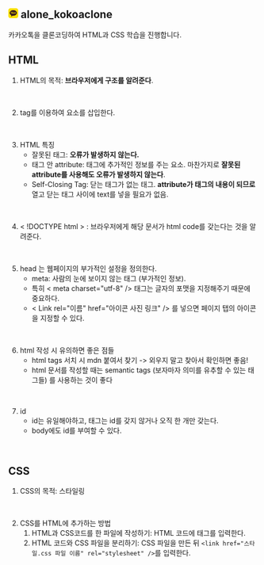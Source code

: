 ## <img  src="kakaotalk_logo_round.png"  width='20'  height='20'> alone_kokoaclone

카카오톡을 클론코딩하여 HTML과 CSS 학습을 진행합니다.

## HTML

1. HTML의 목적: **브라우저에게 구조를 알려준다**.
<br/>

2. tag를 이용하여 요소를 삽입한다.
<br/>

3. HTML 특징
    - 잘못된 태그: **오류가 발생하지 않는다.**
    - 태그 안 attribute: 태그에 추가적인 정보를 주는 요소. 마찬가지로 **잘못된 attribute를 사용해도 오류가 발생하지 않는다**.
    - Self-Closing Tag: 닫는 태그가 없는 태그. **attribute가 태그의 내용이 되므로** 열고 닫는 태그 사이에 text를 넣을 필요가 없음.
<br/>

4. < !DOCTYPE html > : 브라우저에게 해당 문서가 html code를 갖는다는 것을 알려준다.
<br/>

5. head 는 웹페이지의 부가적인 설정을 정의한다. 
    - meta: 사람의 눈에 보이지 않는 태그 (부가적인 정보). 
    - 특히 < meta charset="utf-8" /> 태그는 글자의 포맷을 지정해주기 때문에 중요하다.
    - < Link rel="이름" href="아이콘 사진 링크" /> 를 넣으면 페이지 탭의 아이콘을 지정할 수 있다.
<br/>

6. html 작성 시 유의하면 좋은 점들
    - html tags 서치 시 mdn 붙여서 찾기 -> 외우지 말고 찾아서 확인하면 좋음!
    - html 문서를 작성할 때는 semantic tags (보자마자 의미를 유추할 수 있는 태그들) 를 사용하는 것이 좋다
<br/>

7. id
    - id는 유일해야하고, 태그는 id를 갖지 않거나 오직 한 개만 갖는다.
    - body에도 id를 부여할 수 있다.
<br/>

## CSS

1. CSS의 목적: 스타일링
<br/>

2. CSS를 HTML에 추가하는 방법
    1) HTML과 CSS코드를 한 파일에 작성하기: HTML 코드에 <style> </style> 태그를 입력한다. 
    2) HTML 코드와 CSS 파일을 분리하기: CSS 파일을 만든 뒤 `` <link href="스타일.css 파일 이름" rel="stylesheet" /> ``를 입력한다.
